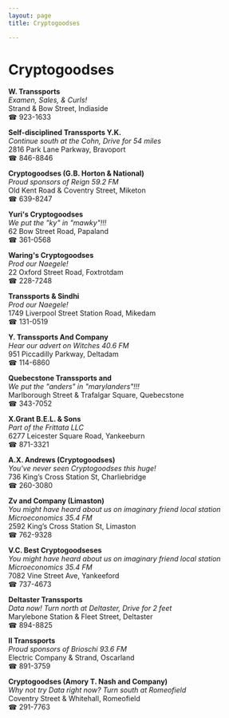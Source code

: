 ```yaml
---
layout: page 
title: Cryptogoodses

---
```



# Cryptogoodses


 **W. Transsports**  
_Examen, Sales, & Curls!_  
Strand & Bow Street, Indiaside  
☎ 923-1633

**Self-disciplined Transsports Y.K.**  
_Continue south at the Cohn, Drive for 54 miles_  
2816 Park Lane Parkway, Bravoport  
☎ 846-8846

**Cryptogoodses (G.B. Horton & National)**  
_Proud sponsors of Reign 59.2 FM_  
Old Kent Road & Coventry Street, Miketon  
☎ 639-8247

**Yuri's Cryptogoodses**  
_We put the "ky" in "mawky"!!!_  
62 Bow Street Road, Papaland  
☎ 361-0568

**Waring's Cryptogoodses**  
_Prod our Naegele!_  
22 Oxford Street Road, Foxtrotdam  
☎ 228-7248

**Transsports & Sindhi**  
_Prod our Naegele!_  
1749 Liverpool Street Station Road, Mikedam  
☎ 131-0519

**Y. Transsports And Company**  
_Hear our advert on Witches 40.6 FM_  
951 Piccadilly Parkway, Deltadam  
☎ 114-6860

**Quebecstone Transsports and**  
_We put the "anders" in "marylanders"!!!_  
Marlborough Street & Trafalgar Square, Quebecstone  
☎ 343-7052

**X.Grant B.E.L. & Sons**  
_Part of the Frittata LLC_  
6277 Leicester Square Road, Yankeeburn  
☎ 871-3321

**A.X. Andrews (Cryptogoodses)**  
_You've never seen Cryptogoodses this huge!_  
736 King’s Cross Station St, Charliebridge  
☎ 260-3080

**Zv and Company (Limaston)**  
_You might have heard about us on imaginary friend local station Microeconomics 35.4 FM_  
2592 King’s Cross Station St, Limaston  
☎ 762-9328

**V.C. Best Cryptogoodseses**  
_You might have heard about us on imaginary friend local station Microeconomics 35.4 FM_  
7082 Vine Street Ave, Yankeeford  
☎ 737-4673

**Deltaster Transsports**  
_Data now! 
Turn north at Deltaster, Drive for 2 feet_  
Marylebone Station & Fleet Street, Deltaster  
☎ 894-8825

**Il Transsports**  
_Proud sponsors of Brioschi 93.6 FM_  
Electric Company & Strand, Oscarland  
☎ 891-3759

**Cryptogoodses (Amory T. Nash and Company)**  
_Why not try Data right now? 
Turn south at Romeofield_  
Coventry Street & Whitehall, Romeofield  
☎ 291-7763

